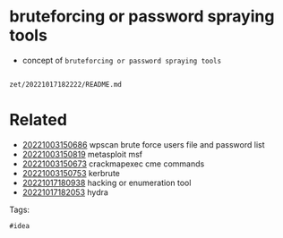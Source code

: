 # bruteforcing or password spraying tools

- concept of `bruteforcing or password spraying tools`

```
```

` zet/20221017182222/README.md `

# Related

- [20221003150686](/zet/20221003150686/README.md) wpscan brute force users file and password list
- [20221003150819](/zet/20221003150819/README.md) metasploit msf
- [20221003150673](/zet/20221003150673/README.md) crackmapexec cme commands
- [20221003150753](/zet/20221003150753/README.md) kerbrute
- [20221017180938](/zet/20221017180938/README.md) hacking or enumeration tool
- [20221017182053](/zet/20221017182053/README.md) hydra

Tags:

    #idea
